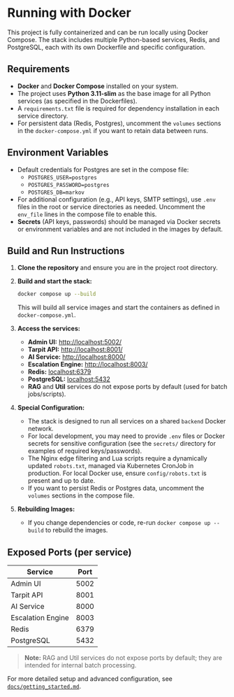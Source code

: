 # Running with Docker

This project is fully containerized and can be run locally using Docker Compose. The stack includes multiple Python-based services, Redis, and PostgreSQL, each with its own Dockerfile and specific configuration.

## Requirements

- **Docker** and **Docker Compose** installed on your system.
- The project uses **Python 3.11-slim** as the base image for all Python services (as specified in the Dockerfiles).
- A `requirements.txt` file is required for dependency installation in each service directory.
- For persistent data (Redis, Postgres), uncomment the `volumes` sections in the `docker-compose.yml` if you want to retain data between runs.

## Environment Variables

- Default credentials for Postgres are set in the compose file:
  - `POSTGRES_USER=postgres`
  - `POSTGRES_PASSWORD=postgres`
  - `POSTGRES_DB=markov`
- For additional configuration (e.g., API keys, SMTP settings), use `.env` files in the root or service directories as needed. Uncomment the `env_file` lines in the compose file to enable this.
- **Secrets** (API keys, passwords) should be managed via Docker secrets or environment variables and are not included in the images by default.

## Build and Run Instructions

1. **Clone the repository** and ensure you are in the project root directory.
2. **Build and start the stack:**

   ```sh
   docker compose up --build
   ```

   This will build all service images and start the containers as defined in `docker-compose.yml`.

3. **Access the services:**

   - **Admin UI:** [http://localhost:5002/](http://localhost:5002/)
   - **Tarpit API:** [http://localhost:8001/](http://localhost:8001/)
   - **AI Service:** [http://localhost:8000/](http://localhost:8000/)
   - **Escalation Engine:** [http://localhost:8003/](http://localhost:8003/)
   - **Redis:** [localhost:6379](localhost:6379)
   - **PostgreSQL:** [localhost:5432](localhost:5432)
   - **RAG** and **Util** services do not expose ports by default (used for batch jobs/scripts).

4. **Special Configuration:**
   - The stack is designed to run all services on a shared `backend` Docker network.
   - For local development, you may need to provide `.env` files or Docker secrets for sensitive configuration (see the `secrets/` directory for examples of required keys/passwords).
   - The Nginx edge filtering and Lua scripts require a dynamically updated `robots.txt`, managed via Kubernetes CronJob in production. For local Docker use, ensure `config/robots.txt` is present and up to date.
   - If you want to persist Redis or Postgres data, uncomment the `volumes` sections in the compose file.

5. **Rebuilding Images:**
   - If you change dependencies or code, re-run `docker compose up --build` to rebuild the images.

## Exposed Ports (per service)

| Service           | Port  |
|-------------------|-------|
| Admin UI          | 5002  |
| Tarpit API        | 8001  |
| AI Service        | 8000  |
| Escalation Engine | 8003  |
| Redis             | 6379  |
| PostgreSQL        | 5432  |

> **Note:** RAG and Util services do not expose ports by default; they are intended for internal batch processing.

For more detailed setup and advanced configuration, see [`docs/getting_started.md`](docs/getting_started.md).
